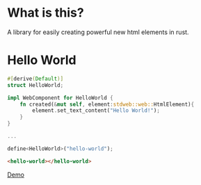 # What is this?

A library for easily creating powerful new html elements in rust.

# Hello World

```rust
#[derive(Default)]
struct HelloWorld;

impl WebComponent for HelloWorld {
    fn created(&mut self, element:stdweb::web::HtmlElement){
        element.set_text_content("Hello World!");
    }
}

...

define<HelloWorld>("hello-world");
```

```html
<hello-world></hello-world>
```

[Demo](https://richardanaya.github.io/webcomponent.rs/examples/hello-world/demo/)
